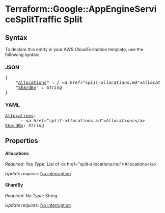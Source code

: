 # Terraform::Google::AppEngineServiceSplitTraffic Split

## Syntax

To declare this entity in your AWS CloudFormation template, use the following syntax:

### JSON

<pre>
{
    "<a href="#allocations" title="Allocations">Allocations</a>" : <i>[ &lt;a href=&#34;split-allocations.md&#34;&gt;Allocations&lt;/a&gt;, ... ]</i>,
    "<a href="#shardby" title="ShardBy">ShardBy</a>" : <i>String</i>
}
</pre>

### YAML

<pre>
<a href="#allocations" title="Allocations">Allocations</a>: <i>
      - &lt;a href=&#34;split-allocations.md&#34;&gt;Allocations&lt;/a&gt;</i>
<a href="#shardby" title="ShardBy">ShardBy</a>: <i>String</i>
</pre>

## Properties

#### Allocations

_Required_: Yes
_Type_: List of &lt;a href=&#34;split-allocations.md&#34;&gt;Allocations&lt;/a&gt;

_Update requires_: [No interruption](https://docs.aws.amazon.com/AWSCloudFormation/latest/UserGuide/using-cfn-updating-stacks-update-behaviors.html#update-no-interrupt)

#### ShardBy

_Required_: No
_Type_: String

_Update requires_: [No interruption](https://docs.aws.amazon.com/AWSCloudFormation/latest/UserGuide/using-cfn-updating-stacks-update-behaviors.html#update-no-interrupt)

